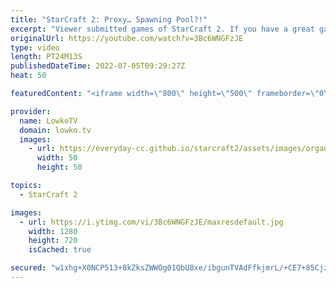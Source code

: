 ```yaml
---
title: "StarCraft 2: Proxy… Spawning Pool?!"
excerpt: "Viewer submitted games of StarCraft 2. If you have a great game you think I should cast that you recently played, you can submit the replay to replays@lowko.tv.   00:00 Proxy Spawning Pool 04:25 More cheese 13:01 Even more cheese  Support my work on Patreon: https://www.patreon.com/lowkotv Become a YouTube"
originalUrl: https://youtube.com/watch?v=3Bc6WNGFzJE
type: video
length: PT24M13S
publishedDateTime: 2022-07-05T09:29:27Z
heat: 50

featuredContent: "<iframe width=\"800\" height=\"500\" frameborder=\"0\" src=\"https://www.youtube.com/embed/3Bc6WNGFzJE\" allow=\"accelerometer; autoplay; encrypted-media; gyroscope; picture-in-picture\" allowfullscreen></iframe>"

provider:
  name: LowkoTV
  domain: lowko.tv
  images:
    - url: https://everyday-cc.github.io/starcraft2/assets/images/organizations/lowko.tv-50x50.jpg
      width: 50
      height: 50

topics:
  - StarCraft 2

images:
  - url: https://i.ytimg.com/vi/3Bc6WNGFzJE/maxresdefault.jpg
    width: 1280
    height: 720
    isCached: true

secured: "w1xhg+X0NCP513+8kZksZWWOg01QbU8xe/ibgunTVAdFfkjmrL/+CE7+85Cjz9UDvZxVrxpH2rbgg65wm55ftJovsBYl1Um5IhffJiyYYTU41sBfbLkR9OPrWr2IvdI0snY1HfAXErRSfqNzafezuAlsM+AIo28K4Hz6jy9hEl+oqgHjmyEvSRt0hu/cj3Bsk1Gekx+OYYxwdIF2N2am1Pc0Odqo9OIX/0oF2FpI34Va5u1aVhZ+bUiGyYAN4nRTMJgALDbkjtxmLl9FmlCCOuI5BNP96meaivw6emx4LmqC92XVkM4ILj69iqOmWCy5pKpVY8kkJnLAz5tn3A/G0tfXn+2mjGf6MtDrbIYsQsyIsvAndL/yGwO/fUp7l+kqybdtkkfP4juVLnpmKSYEfdYt5sRN3z5RjaJ6pdNii/4=;RcYAmCZMMO0kT2o7PEJ4pA=="
---
```


